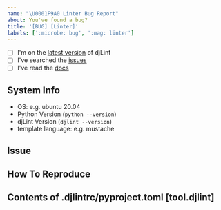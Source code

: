 ```yaml
---
name: "\U0001F9A0 Linter Bug Report"
about: You've found a bug?
title: '[BUG] [Linter]'
labels: [':microbe: bug', ':mag: linter']
---
```


<!--
    Thanks for finding and submitting an issue.

    Have you...
-->

- [ ] I'm on the [latest version](https://pypi.org/project/djlint/) of djLint
- [ ] I've searched the [issues](https://github.com/djlint/djLint/issues)
- [ ] I've read the [docs](https://djlint.com)

## System Info

- OS: e.g. ubuntu 20.04
- Python Version (`python --version`)
- djLint Version (`djlint --version`)
- template language: e.g. mustache

## Issue

<!-- A clear and concise description of what the bug is. -->

## How To Reproduce

<!-- Steps to reproduce the behavior -->

## Contents of .djlintrc/pyproject.toml [tool.djlint]

<!-- please include your config -->

<!-- Thanks! 🤠 -->
